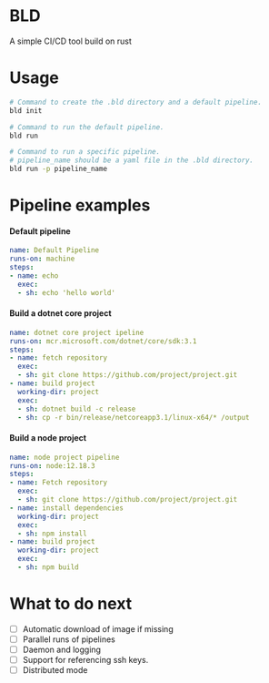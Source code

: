 # BLD
A simple CI/CD tool build on rust

# Usage
```bash
# Command to create the .bld directory and a default pipeline.
bld init 

# Command to run the default pipeline.
bld run

# Command to run a specific pipeline.
# pipeline_name should be a yaml file in the .bld directory.
bld run -p pipeline_name 
```

# Pipeline examples
#### Default pipeline
```yaml
name: Default Pipeline
runs-on: machine
steps: 
- name: echo 
  exec:
  - sh: echo 'hello world'
```

#### Build a dotnet core project
```yaml
name: dotnet core project ipeline
runs-on: mcr.microsoft.com/dotnet/core/sdk:3.1
steps:
- name: fetch repository
  exec:
  - sh: git clone https://github.com/project/project.git  
- name: build project
  working-dir: project
  exec:  
  - sh: dotnet build -c release
  - sh: cp -r bin/release/netcoreapp3.1/linux-x64/* /output
```

#### Build a node project
```yaml
name: node project pipeline
runs-on: node:12.18.3
steps:
- name: Fetch repository
  exec:
  - sh: git clone https://github.com/project/project.git
- name: install dependencies 
  working-dir: project
  exec:
  - sh: npm install
- name: build project 
  working-dir: project 
  exec:
  - sh: npm build 
```

# What to do next
- [ ] Automatic download of image if missing
- [ ] Parallel runs of pipelines
- [ ] Daemon and logging
- [ ] Support for referencing ssh keys.
- [ ] Distributed mode
